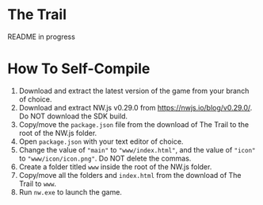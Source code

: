 # The Trail
README in progress

# How To Self-Compile
1. Download and extract the latest version of the game from your branch of choice.
2. Download and extract NW.js v0.29.0 from https://nwjs.io/blog/v0.29.0/. Do NOT download the SDK build.
3. Copy/move the `package.json` file from the download of The Trail to the root of the NW.js folder.
4. Open `package.json` with your text editor of choice.
5. Change the value of `"main"` to `"www/index.html"`, and the value of `"icon"` to `"www/icon/icon.png"`. Do NOT delete the commas.
6. Create a folder titled `www` inside the root of the NW.js folder.
7. Copy/move all the folders and `index.html` from the download of The Trail to `www`.
8. Run `nw.exe` to launch the game.
